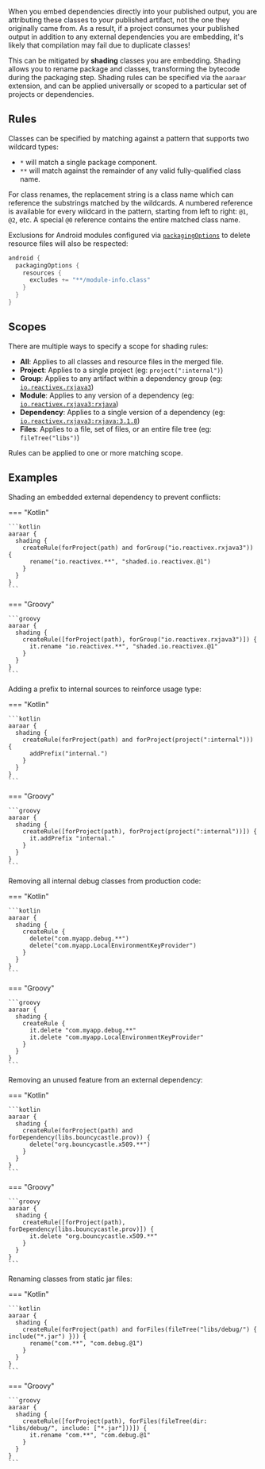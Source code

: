 When you embed dependencies directly into your published output, you are attributing these classes to _your_ published
artifact, not the one they originally came from. As a result, if a project consumes your published output in addition to
any external dependencies you are embedding, it's likely that compilation may fail due to duplicate classes!

This can be mitigated by **shading** classes you are embedding. Shading allows you to rename package and classes,
transforming the bytecode during the packaging step. Shading rules can be specified via the `aaraar` extension, and can
be applied universally or scoped to a particular set of projects or dependencies.

## Rules

Classes can be specified by matching against a pattern that supports two wildcard types:

- `*` will match a single package component.
- `**` will match against the remainder of any valid fully-qualified class name.

For class renames, the replacement string is a class name which can reference the substrings matched by the wildcards.
A numbered reference is available for every wildcard in the pattern, starting from left to right: `@1`, `@2`, etc.
A special `@0` reference contains the entire matched class name.

Exclusions for Android modules configured via
[`packagingOptions`](https://developer.android.com/reference/tools/gradle-api/com/android/build/api/dsl/PackagingOptions)
to delete resource files will also be respected:

```kotlin
android {
  packagingOptions {
    resources {
      excludes += "**/module-info.class"
    }
  }
}
```

## Scopes

There are multiple ways to specify a scope for shading rules:

- **All**: Applies to all classes and resource files in the merged file.
- **Project**: Applies to a single project (eg: `project(":internal")`)
- **Group**: Applies to any artifact within a dependency group (eg: [`io.reactivex.rxjava3`](https://mvnrepository.com/artifact/io.reactivex.rxjava3))
- **Module**: Applies to any version of a dependency (eg: [`io.reactivex.rxjava3:rxjava`](https://mvnrepository.com/artifact/io.reactivex.rxjava3/rxjava))
- **Dependency**: Applies to a single version of a dependency (eg: [`io.reactivex.rxjava3:rxjava:3.1.8`](https://mvnrepository.com/artifact/io.reactivex.rxjava3/rxjava/3.1.8))
- **Files**: Applies to a file, set of files, or an entire file tree (eg: `fileTree("libs")`)

Rules can be applied to one or more matching scope.

## Examples

Shading an embedded external dependency to prevent conflicts:

=== "Kotlin"

    ```kotlin
    aaraar {
      shading {
        createRule(forProject(path) and forGroup("io.reactivex.rxjava3")) {
          rename("io.reactivex.**", "shaded.io.reactivex.@1")
        }
      }
    }
    ```

=== "Groovy"

    ```groovy
    aaraar {
      shading {
        createRule([forProject(path), forGroup("io.reactivex.rxjava3")]) {
          it.rename "io.reactivex.**", "shaded.io.reactivex.@1"
        }
      }
    }
    ```

Adding a prefix to internal sources to reinforce usage type:

=== "Kotlin"

    ```kotlin
    aaraar {
      shading {
        createRule(forProject(path) and forProject(project(":internal"))) {
          addPrefix("internal.")
        }
      }
    }
    ```

=== "Groovy"

    ```groovy
    aaraar {
      shading {
        createRule([forProject(path), forProject(project(":internal"))]) {
          it.addPrefix "internal."
        }
      }
    }
    ```

Removing all internal debug classes from production code:

=== "Kotlin"

    ```kotlin
    aaraar {
      shading {
        createRule {
          delete("com.myapp.debug.**")
          delete("com.myapp.LocalEnvironmentKeyProvider")
        }
      }
    }
    ```

=== "Groovy"

    ```groovy
    aaraar {
      shading {
        createRule {
          it.delete "com.myapp.debug.**"
          it.delete "com.myapp.LocalEnvironmentKeyProvider"
        }
      }
    }
    ```

Removing an unused feature from an external dependency:

=== "Kotlin"

    ```kotlin
    aaraar {
      shading {
        createRule(forProject(path) and forDependency(libs.bouncycastle.prov)) {
          delete("org.bouncycastle.x509.**")
        }
      }
    }
    ```

=== "Groovy"

    ```groovy
    aaraar {
      shading {
        createRule([forProject(path), forDependency(libs.bouncycastle.prov)]) {
          it.delete "org.bouncycastle.x509.**"
        }
      }
    }
    ```

Renaming classes from static jar files:

=== "Kotlin"

    ```kotlin
    aaraar {
      shading {
        createRule(forProject(path) and forFiles(fileTree("libs/debug/") { include("*.jar") })) {
          rename("com.**", "com.debug.@1")
        }
      }
    }
    ```

=== "Groovy"

    ```groovy
    aaraar {
      shading {
        createRule([forProject(path), forFiles(fileTree(dir: "libs/debug/", include: ["*.jar"]))]) {
          it.rename "com.**", "com.debug.@1"
        }
      }
    }
    ```
